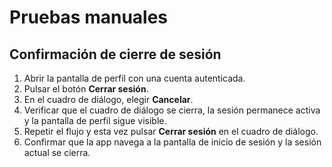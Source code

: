 # Pruebas manuales

## Confirmación de cierre de sesión
1. Abrir la pantalla de perfil con una cuenta autenticada.
2. Pulsar el botón **Cerrar sesión**.
3. En el cuadro de diálogo, elegir **Cancelar**.
4. Verificar que el cuadro de diálogo se cierra, la sesión permanece activa y la pantalla de perfil sigue visible.
5. Repetir el flujo y esta vez pulsar **Cerrar sesión** en el cuadro de diálogo.
6. Confirmar que la app navega a la pantalla de inicio de sesión y la sesión actual se cierra.
